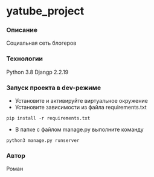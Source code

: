 # yatube_project
### Описание
Социальная сеть блогеров
### Технологии
Python 3.8
Djangp 2.2.19
### Запуск проекта в dev-режиме
- Установите и активируйте виртуальное окружение
- Установите зависимости из файла requirements.txt
```
pip install -r requirements.txt
```
- В папке с файлом manage.py выполните команду
```
python3 manage.py runserver
```
### Автор
Роман